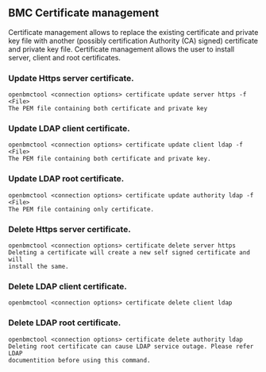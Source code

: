 ## BMC Certificate management

Certificate management allows to replace the existing certificate and private
key file with another (possibly certification Authority (CA) signed)
certificate and private key file. Certificate management allows the user to
install server, client and root certificates.

### Update Https server certificate.
```
openbmctool <connection options> certificate update server https -f <File>
The PEM file containing both certificate and private key
```

### Update LDAP client certificate.
```
openbmctool <connection options> certificate update client ldap -f <File>
The PEM file containing both certificate and private key.
```

### Update LDAP root certificate.
```
openbmctool <connection options> certificate update authority ldap -f <File>
The PEM file containing only certificate.
```

### Delete Https server certificate.
```
openbmctool <connection options> certificate delete server https
Deleting a certificate will create a new self signed certificate and will
install the same.
```

### Delete LDAP client certificate.
```
openbmctool <connection options> certificate delete client ldap
```

### Delete LDAP root certificate.
```
openbmctool <connection options> certificate delete authority ldap
Deleting root certificate can cause LDAP service outage. Please refer LDAP
documentition before using this command.
```
